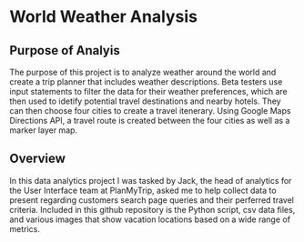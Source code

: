 # World Weather Analysis #

## Purpose of Analyis ##

The purpose of this project is to analyze weather around the world and create a trip planner that includes weather descriptions. Beta testers use input statements to filter the data for their weather preferences, which are then used to idetify potential travel destinations and nearby hotels. They can then choose four cities to create a travel itenerary. Using Google Maps Directions API, a travel route is created between the four cities as well as a marker layer map.

## Overview ##

In this data analytics project I was tasked by Jack, the head of analytics for the User Interface team at PlanMyTrip, asked me to help collect data to present regarding customers search page queries and their perferred travel criteria. Included in this github repository is the Python script, csv data files, and various images that show vacation locations based on a wide range of metrics.
